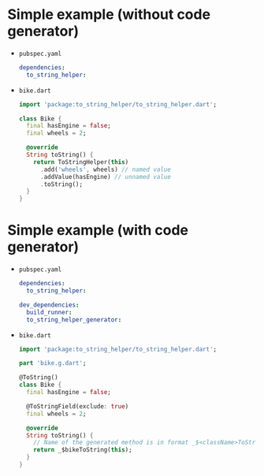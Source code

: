 # Simple example (without code generator)
* `pubspec.yaml`
  ```yaml
  dependencies:
    to_string_helper:
  ```

* `bike.dart`
  ```dart
  import 'package:to_string_helper/to_string_helper.dart';
  
  class Bike {
    final hasEngine = false;
    final wheels = 2;
  
    @override
    String toString() {
      return ToStringHelper(this)
        .add('wheels', wheels) // named value
        .addValue(hasEngine) // unnamed value
        .toString();
    }
  }
  ```

# Simple example (with code generator)
* `pubspec.yaml`
  ```yaml
  dependencies:
    to_string_helper:

  dev_dependencies:
    build_runner:
    to_string_helper_generator:
  ```

* `bike.dart`
  ```dart
  import 'package:to_string_helper/to_string_helper.dart';

  part 'bike.g.dart';

  @ToString()
  class Bike {
    final hasEngine = false;

    @ToStringField(exclude: true)
    final wheels = 2;
  
    @override
    String toString() {
      // Name of the generated method is in format _$<className>ToString()
      return _$bikeToString(this);
    }
  }
  ```
